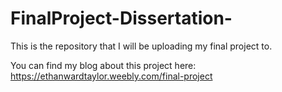 # FinalProject-Dissertation-

This is the repository that I will be uploading my final project to.

You can find my blog about this project here: https://ethanwardtaylor.weebly.com/final-project
